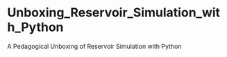 # Unboxing_Reservoir_Simulation_with_Python
 A Pedagogical Unboxing of Reservoir Simulation with Python
